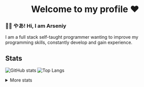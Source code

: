 <h1 align="center">Welcome to my profile ❤️</h1>

### 👋🏻 やあ! Hi, I am Arseniy

I am a full stack self-taught programmer wanting to improve my programming skills, constantly develop and gain experience.

## Stats

![GitHub stats](https://github-readme-stats.vercel.app/api?username=ArseniyDuck&show_icons=true&theme=nord)
![Top Langs](https://github-readme-stats.vercel.app/api/top-langs/?username=ArseniyDuck&layout=compact&theme=nord)

<details>
  <summary>More stats</summary>
  
  [![Profile badge](https://www.codewars.com/users/ArseniyDuck/badges/large)](https://www.codewars.com/users/ArseniyDuck)
  [![KnlnKS's LeetCode stats](https://leetcode-stats-six.vercel.app/api?username=ArseniyDuck&theme=dark)](https://leetcode.com/ArseniyDuck/)
</details>
